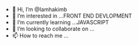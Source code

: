 - 👋 Hi, I’m @Iamhakimb
- 👀 I’m interested in ...FRONT END DEVLOPMENT
- 🌱 I’m currently learning ...JAVASCRIPT
- 💞️ I’m looking to collaborate on ...
- 📫 How to reach me ...

<!---
Iamhakimb/Iamhakimb is a ✨ special ✨ repository because its `README.md` (this file) appears on your GitHub profile.
You can click the Preview link to take a look at your changes.
--->
